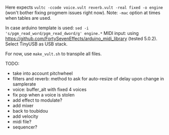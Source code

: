 
Here expects `vultc -ccode voice.vult reverb.vult -real fixed -o engine ` (won't bother fixing progmem issues right now). Note: `-mac` option at times when tables are used.

In case arduino template is used: `sed -i 's/pgm_read_word/pgm_read_dword/g' engine.*`
MIDI input: using https://github.com/FortySevenEffects/arduino_midi_library (tested 5.0.2). Select TinyUSB as USB stack.

For now, use `make_vult.sh` to transpile all files.

TODO:

- take into account pitchwheel
- filters and reverb: method to ask for auto-resize of delay upon change in samplerate
- voice: buffer_alt with fixed 4 voices
- fix pop when a voice is stolen
- add effect to modulate?
- add mixer
- back to toubidou
- add velocity
- midi file?
- sequencer?
